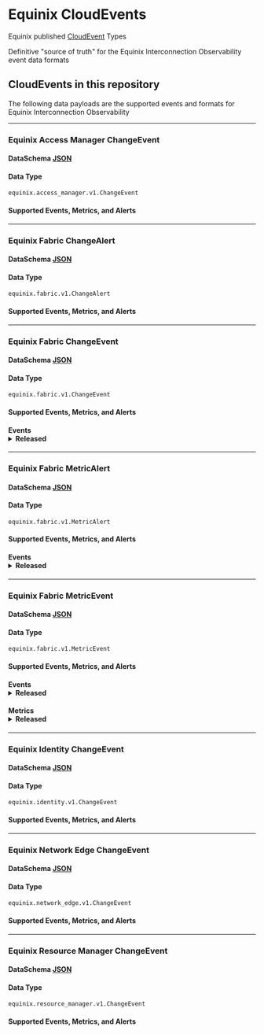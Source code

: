 # Equinix CloudEvents

Equinix published [CloudEvent](https://cloudevents.io/) Types

Definitive "source of truth" for the Equinix Interconnection Observability event data formats

## CloudEvents in this repository

The following data payloads are the supported events and formats for Equinix Interconnection Observability

<!-- CATALOG_GENERATION_START -->
---
### Equinix Access Manager ChangeEvent
#### DataSchema [JSON](https://equinix.github.io/equinix-cloudevents/jsonschema/equinix/access_manager/v1/ChangeEvent.json)
#### Data Type
`equinix.access_manager.v1.ChangeEvent`
#### Supported Events, Metrics, and Alerts



---
### Equinix Fabric ChangeAlert
#### DataSchema [JSON](https://equinix.github.io/equinix-cloudevents/jsonschema/equinix/fabric/v1/ChangeAlert.json)
#### Data Type
`equinix.fabric.v1.ChangeAlert`
#### Supported Events, Metrics, and Alerts



---
### Equinix Fabric ChangeEvent
#### DataSchema [JSON](https://equinix.github.io/equinix-cloudevents/jsonschema/equinix/fabric/v1/ChangeEvent.json)
#### Data Type
`equinix.fabric.v1.ChangeEvent`
#### Supported Events, Metrics, and Alerts
#### Events<details><summary>Released</summary>`equinix.fabric.connection.attribute.changed`<br>`equinix.fabric.connection.bgpipv4_session_status.connect`<br>`equinix.fabric.connection.bgpipv4_session_status.established`<br>`equinix.fabric.connection.bgpipv4_session_status.idle`<br>`equinix.fabric.connection.bgpipv4_session_status.open_confirm`<br>`equinix.fabric.connection.bgpipv4_session_status.open_confirm`<br>`equinix.fabric.connection.bgpipv4_session_status.open_sent`<br>`equinix.fabric.connection.bgpipv4_session_status.open_sent`<br>`equinix.fabric.connection.bgpipv6_session_status.connect`<br>`equinix.fabric.connection.bgpipv6_session_status.established`<br>`equinix.fabric.connection.bgpipv6_session_status.idle`<br>`equinix.fabric.connection.state.deprovisioned`<br>`equinix.fabric.connection.state.deprovisioning`<br>`equinix.fabric.connection.state.pending`<br>`equinix.fabric.connection.state.provisioned`<br>`equinix.fabric.connection.state.provisioning`<br>`equinix.fabric.connection.status.down`<br>`equinix.fabric.connection.status.up`<br>`equinix.fabric.network.state.deprovisioned`<br>`equinix.fabric.network.state.deprovisioning`<br>`equinix.fabric.network.state.provisioned`<br>`equinix.fabric.network.state.provisioning`<br>`equinix.fabric.port.state.deprovisioned`<br>`equinix.fabric.port.state.failed`<br>`equinix.fabric.port.state.provisioned`<br>`equinix.fabric.port.status.down`<br>`equinix.fabric.port.status.up`<br>`equinix.fabric.router.state.deprovisioned`<br>`equinix.fabric.router.state.deprovisioning`<br>`equinix.fabric.router.state.failed`<br>`equinix.fabric.router.state.not_deprovisioned`<br>`equinix.fabric.router.state.not_provisioned`<br>`equinix.fabric.router.state.provisioned`<br>`equinix.fabric.router.state.provisioning`<br>`equinix.fabric.router.state.reprovisioning`<br>`equinix.fabric.service_token.attribute.changed`<br>`equinix.fabric.service_token.state.deleted`<br>`equinix.fabric.service_token.state.inactive`</details>


---
### Equinix Fabric MetricAlert
#### DataSchema [JSON](https://equinix.github.io/equinix-cloudevents/jsonschema/equinix/fabric/v1/MetricAlert.json)
#### Data Type
`equinix.fabric.v1.MetricAlert`
#### Supported Events, Metrics, and Alerts
#### Events<details><summary>Released</summary>`equinix.fabric.connection.ipv4_installed_routes.utilization`<br>`equinix.fabric.connection.ipv6_installed_routes.utilization`<br>`equinix.fabric.router.ipv4_installed_routes.utilization`<br>`equinix.fabric.router.ipv6_installed_routes.utilization`</details>


---
### Equinix Fabric MetricEvent
#### DataSchema [JSON](https://equinix.github.io/equinix-cloudevents/jsonschema/equinix/fabric/v1/MetricEvent.json)
#### Data Type
`equinix.fabric.v1.MetricEvent`
#### Supported Events, Metrics, and Alerts
#### Events<details><summary>Released</summary>`equinix.fabric.metric`</details>
#### Metrics<details><summary>Released</summary>`equinix.fabric.connection.bandwidth_rx.usage`<br>`equinix.fabric.connection.bandwidth_tx.usage`<br>`equinix.fabric.metro.am_{:metroCode}.latency`<br>`equinix.fabric.metro.at_{:metroCode}.latency`<br>`equinix.fabric.metro.ba_{:metroCode}.latency`<br>`equinix.fabric.metro.bg_{:metroCode}.latency`<br>`equinix.fabric.metro.bl_{:metroCode}.latency`<br>`equinix.fabric.metro.bo_{:metroCode}.latency`<br>`equinix.fabric.metro.bx_{:metroCode}.latency`<br>`equinix.fabric.metro.ca_{:metroCode}.latency`<br>`equinix.fabric.metro.ch_{:metroCode}.latency`<br>`equinix.fabric.metro.cl_{:metroCode}.latency`<br>`equinix.fabric.metro.cu_{:metroCode}.latency`<br>`equinix.fabric.metro.da_{:metroCode}.latency`<br>`equinix.fabric.metro.db_{:metroCode}.latency`<br>`equinix.fabric.metro.dc_{:metroCode}.latency`<br>`equinix.fabric.metro.de_{:metroCode}.latency`<br>`equinix.fabric.metro.dx_{:metroCode}.latency`<br>`equinix.fabric.metro.fr_{:metroCode}.latency`<br>`equinix.fabric.metro.gv_{:metroCode}.latency`<br>`equinix.fabric.metro.he_{:metroCode}.latency`<br>`equinix.fabric.metro.hh_{:metroCode}.latency`<br>`equinix.fabric.metro.hk_{:metroCode}.latency`<br>`equinix.fabric.metro.ho_{:metroCode}.latency`<br>`equinix.fabric.metro.il_{:metroCode}.latency`<br>`equinix.fabric.metro.jh_{:metroCode}.latency`<br>`equinix.fabric.metro.ka_{:metroCode}.latency`<br>`equinix.fabric.metro.kl_{:metroCode}.latency`<br>`equinix.fabric.metro.la_{:metroCode}.latency`<br>`equinix.fabric.metro.ld_{:metroCode}.latency`<br>`equinix.fabric.metro.lm_{:metroCode}.latency`<br>`equinix.fabric.metro.ls_{:metroCode}.latency`<br>`equinix.fabric.metro.ma_{:metroCode}.latency`<br>`equinix.fabric.metro.mb_{:metroCode}.latency`<br>`equinix.fabric.metro.md_{:metroCode}.latency`<br>`equinix.fabric.metro.me_{:metroCode}.latency`<br>`equinix.fabric.metro.mi_{:metroCode}.latency`<br>`equinix.fabric.metro.ml_{:metroCode}.latency`<br>`equinix.fabric.metro.mo_{:metroCode}.latency`<br>`equinix.fabric.metro.mt_{:metroCode}.latency`<br>`equinix.fabric.metro.mu_{:metroCode}.latency`<br>`equinix.fabric.metro.mx_{:metroCode}.latency`<br>`equinix.fabric.metro.ny_{:metroCode}.latency`<br>`equinix.fabric.metro.os_{:metroCode}.latency`<br>`equinix.fabric.metro.ot_{:metroCode}.latency`<br>`equinix.fabric.metro.pa_{:metroCode}.latency`<br>`equinix.fabric.metro.pe_{:metroCode}.latency`<br>`equinix.fabric.metro.ph_{:metroCode}.latency`<br>`equinix.fabric.metro.rj_{:metroCode}.latency`<br>`equinix.fabric.metro.se_{:metroCode}.latency`<br>`equinix.fabric.metro.sg_{:metroCode}.latency`<br>`equinix.fabric.metro.sk_{:metroCode}.latency`<br>`equinix.fabric.metro.sl_{:metroCode}.latency`<br>`equinix.fabric.metro.so_{:metroCode}.latency`<br>`equinix.fabric.metro.sp_{:metroCode}.latency`<br>`equinix.fabric.metro.st_{:metroCode}.latency`<br>`equinix.fabric.metro.sv_{:metroCode}.latency`<br>`equinix.fabric.metro.sy_{:metroCode}.latency`<br>`equinix.fabric.metro.tr_{:metroCode}.latency`<br>`equinix.fabric.metro.ty_{:metroCode}.latency`<br>`equinix.fabric.metro.va_{:metroCode}.latency`<br>`equinix.fabric.metro.wa_{:metroCode}.latency`<br>`equinix.fabric.metro.wi_{:metroCode}.latency`<br>`equinix.fabric.metro.zh_{:metroCode}.latency`<br>`equinix.fabric.port.bandwidth_rx.usage`<br>`equinix.fabric.port.bandwidth_tx.usage`<br>`equinix.fabric.port.packets_dropped_rx.count`<br>`equinix.fabric.port.packets_dropped_tx.count`<br>`equinix.fabric.port.packets_erred_rx.count`<br>`equinix.fabric.port.packets_erred_tx.count`</details>

---
### Equinix Identity ChangeEvent
#### DataSchema [JSON](https://equinix.github.io/equinix-cloudevents/jsonschema/equinix/identity/v1/ChangeEvent.json)
#### Data Type
`equinix.identity.v1.ChangeEvent`
#### Supported Events, Metrics, and Alerts



---
### Equinix Network Edge ChangeEvent
#### DataSchema [JSON](https://equinix.github.io/equinix-cloudevents/jsonschema/equinix/network_edge/v1/ChangeEvent.json)
#### Data Type
`equinix.network_edge.v1.ChangeEvent`
#### Supported Events, Metrics, and Alerts



---
### Equinix Resource Manager ChangeEvent
#### DataSchema [JSON](https://equinix.github.io/equinix-cloudevents/jsonschema/equinix/resource_manager/v1/ChangeEvent.json)
#### Data Type
`equinix.resource_manager.v1.ChangeEvent`
#### Supported Events, Metrics, and Alerts



<!-- CATALOG_GENERATION_END -->

